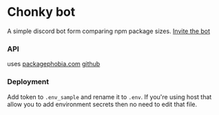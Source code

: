 # Chonky bot 
A simple discord bot form comparing npm package sizes. 
[Invite the bot](https://discord.com/oauth2/authorize?client_id=981224787231793182&scope=bot&permissions=0)

### API
uses [packagephobia.com](packagephobia.com) [github](https://github.com/styfle/packagephobia/blob/main/API.md)

### Deployment
Add token to `.env_sample` and rename it to `.env`.
If you're using host that allow you to add environment secrets then no need to edit that file.
